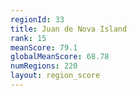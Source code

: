 ```yaml
---
regionId: 33
title: Juan de Nova Island
rank: 15
meanScore: 79.1
globalMeanScore: 68.78
numRegions: 220
layout: region_score
---
```

